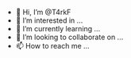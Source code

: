- 👋 Hi, I’m @T4rkF
- 👀 I’m interested in ...
- 🌱 I’m currently learning ...
- 💞️ I’m looking to collaborate on ...
- 📫 How to reach me ...

<!---
T4rkF/T4rkF is a ✨ special ✨ repository because its `README.md` (this file) appears on your GitHub profile.
You can click the Preview link to take a look at your changes.
--->
